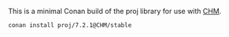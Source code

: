This is a minimal Conan build of the proj library for use with [CHM](https://github.com/Chrismarsh/CHM).

```
conan install proj/7.2.1@CHM/stable
```

